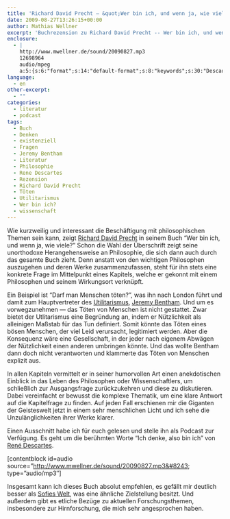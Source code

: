 ```yaml
---
title: 'Richard David Precht – &quot;Wer bin ich, und wenn ja, wie viele?&quot;'
date: 2009-08-27T13:26:15+00:00
author: Mathias Wellner
excerpt: 'Buchrezension zu Richard David Precht -- Wer bin ich, und wenn ja, wie viele?'
enclosure:
  - |
    http://www.mwellner.de/sound/20090827.mp3
    12698964
    audio/mpeg
    a:5:{s:6:"format";s:14:"default-format";s:8:"keywords";s:30:"Descartes, Denken, Philosophie";s:6:"author";s:15:"Mathias Wellner";s:6:"length";s:5:"13:15";s:8:"explicit";s:2:"no";}
language:
  - en
other-excerpt:
  - ""
categories:
  - literatur
  - podcast
tags:
  - Buch
  - Denken
  - existenziell
  - Fragen
  - Jeremy Bentham
  - Literatur
  - Philosophie
  - Rene Descartes
  - Rezension
  - Richard David Precht
  - Töten
  - Utilitarismus
  - Wer bin ich?
  - wissenschaft
---
```

Wie kurzweilig und interessant die Beschäftigung mit philosophischen Themen sein kann, zeigt [Richard David Precht](http://de.wikipedia.org/wiki/Richard_David_Precht) in seinem Buch &#8220;Wer bin ich, und wenn ja, wie viele?&#8221; Schon die Wahl der Überschrift zeigt seine unorthodoxe Herangehensweise an Philosophie, die sich dann auch durch das gesamte Buch zieht. Denn anstatt von den wichtigen Philosophen auszugehen und deren Werke zusammenzufassen, steht für ihn stets eine konkrete Frage im Mittelpunkt eines Kapitels, welche er gekonnt mit einem Philosophen und seinem Wirkungsort verknüpft. 

Ein Beispiel ist &#8220;Darf man Menschen töten?&#8221;, was ihn nach London führt und damit zum Hauptvertreter des [Utilitarismus](http://de.wikipedia.org/wiki/Utilitarismus), [Jeremy Bentham](http://de.wikipedia.org/wiki/Jeremy_Bentham). Und um es vorwegzunehmen &#8212; das Töten von Menschen ist nicht gestattet. Zwar bietet der Utlitarismus eine Begründung an, indem er Nützlichkeit als alleinigen Maßstab für das Tun definiert. Somit könnte das Töten eines bösen Menschen, der viel Leid verursacht, legitimiert werden. Aber die Konsequenz wäre eine Gesellschaft, in der jeder nach eigenem Abwägen der Nützlichkeit einen anderen umbringen könnte. Und das wollte Bentham dann doch nicht verantworten und klammerte das Töten von Menschen explizit aus. 

In allen Kapiteln vermittelt er in seiner humorvollen Art einen anekdotischen Einblick in das Leben des Philosophen oder Wissenschaftlers, um schließlich zur Ausgangsfrage zurückzukehren und diese zu diskutieren. Dabei vereinfacht er bewusst die komplexe Thematik, um eine klare Antwort auf die Kapitelfrage zu finden. Auf jeden Fall erschienen mir die Giganten der Geisteswelt jetzt in einem sehr menschlichen Licht und ich sehe die Unzulänglichkeiten ihrer Werke klarer. 

Einen Ausschnitt habe ich für euch gelesen und stelle ihn als Podcast zur Verfügung. Es geht um die berühmten Worte &#8220;Ich denke, also bin ich&#8221; von [René Descartes](http://de.wikipedia.org/wiki/Descartes). 

[contentblock id=audio source=&#8221;http://www.mwellner.de/sound/20090827.mp3&#8243; type=&#8221;audio/mp3&#8243;]

Insgesamt kann ich dieses Buch absolut empfehlen, es gefällt mir deutlich besser als [Sofies Welt](http://de.wikipedia.org/wiki/Sofies_Welt), was eine ähnliche Zielstellung besitzt. Und außerdem gibt es etliche Bezüge zu aktuellen Forschungsthemen, insbesondere zur Hirnforschung, die mich sehr angesprochen haben.
